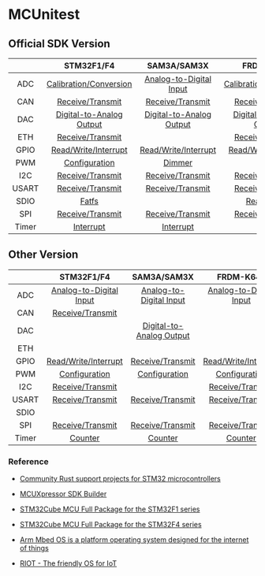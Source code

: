 # MCUnitest

## Official SDK Version

|       |                    STM32F1/F4                    |                   SAM3A/SAM3X                   |                   FRDM-K64F                   |
| :---: | :----------------------------------------------: | :---------------------------------------------: | :-------------------------------------------: |
|  ADC  |  [Calibration/Conversion](STM32F103RB/ADC/Cube)  | [Analog-to-Digital Input](SAM3X8E/ADC/Arduino)  |  [Calibration/Conversion](FRDM-K64F/ADC/SDK)  |
|  CAN  |     [Receive/Transmit](STM32F429ZI/CAN/Cube)     |     [Receive/Transmit](SAM3X8E/CAN/Arduino)     |     [Receive/Transmit](FRDM-K64F/CAN/SDK)     |
|  DAC  | [Digital-to-Analog Output](STM32F429ZI/DAC/Cube) | [Digital-to-Analog Output](SAM3X8E/DAC/Arduino) | [Digital-to-Analog Output](FRDM-K64F/DAC/SDK) |
|  ETH  |     [Receive/Transmit](STM32F429ZI/ETH/Cube)     |                                                 |     [Receive/Transmit](FRDM-K64F/ETH/SDK)     |
| GPIO  |  [Read/Write/Interrupt](STM32F429ZI/GPIO/Cube)   |  [Read/Write/Interrupt](SAM3X8E/GPIO/Arduino)   |  [Read/Write/Interrupt](FRDM-K64F/GPIO/SDK)   |
|  PWM  |      [Configuration](STM32F103RB/PWM/Cube)       |          [Dimmer](SAM3X8E/PWM/Arduino)          |                                               |
|  I2C  |     [Receive/Transmit](STM32F103RB/I2C/Cube)     |     [Receive/Transmit](SAM3X8E/I2C/Arduino)     |     [Receive/Transmit](FRDM-K64F/I2C/SDK)     |
| USART |    [Receive/Transmit](STM32F103RB/USART/Cube)    |    [Receive/Transmit](SAM3X8E/UART/Arduino)     |    [Receive/Transmit](FRDM-K64F/UART/SDK)     |
| SDIO  |          [Fatfs](STM32F429ZI/SDIO/Cube)          |                                                 |       [Read/Write](FRDM-K64F/SDIO/SDK)        |
|  SPI  |     [Receive/Transmit](STM32F103RB/SPI/Cube)     |     [Receive/Transmit](SAM3X8E/SPI/Arduino)     |     [Receive/Transmit](FRDM-K64F/SPI/SDK)     |
| Timer |        [Interrupt](STM32F103RB/TIM/Cube)         |        [Interrupt](SAM3X8E/TIM/Arduino)         |                                               |

## Other Version

|       |                   STM32F1/F4                    |                 SAM3A/SAM3X                  |                   FRDM-K64F                   |
| :---: | :---------------------------------------------: | :------------------------------------------: | :-------------------------------------------: |
|  ADC  | [Analog-to-Digital Input](STM32F103RB/ADC/Rust) | [Analog-to-Digital Input](SAM3X8E/ADC/RIOT)  | [Analog-to-Digital Input](FRDM-K64F/ADC/RIOT) |
|  CAN  |    [Receive/Transmit](STM32F429ZI/CAN/Rust)     |                                              |                                               |
|  DAC  |                                                 | [Digital-to-Analog Output](SAM3X8E/CAN/RIOT) |                                               |
|  ETH  |                                                 |                                              |                                               |
| GPIO  |  [Read/Write/Interrupt](STM32F429ZI/GPIO/Rust)  |    [Receive/Transmit](SAM3X8E/GPIO/RIOT)     |  [Read/Write/Interrupt](FRDM-K64F/GPIO/RIOT)  |
|  PWM  |      [Configuration](STM32F103RB/PWM/Rust)      |      [Configuration](SAM3X8E/PWM/RIOT)       |      [Configuration](FRDM-K64F/PWM/RIOT)      |
|  I2C  |    [Receive/Transmit](STM32F103RB/I2C/Rust)     |                                              |    [Receive/Transmit](FRDM-K64F/I2C/RIOT)     |
| USART |   [Receive/Transmit](STM32F103RB/USART/Rust)    |     [Receive/Transmit](SAM3X8E/SPI/RIOT)     |     [Receive/Transmit](SAM3X8E/SPI/RIOT)      |
| SDIO  |                                                 |                                              |                                               |
|  SPI  |    [Receive/Transmit](STM32F103RB/SPI/Rust)     |     [Receive/Transmit](SAM3X8E/SPI/RIOT)     |    [Receive/Transmit](FRDM-K64F/SPI/RIOT)     |
| Timer |         [Counter](STM32F103RB/TIM/RIOT)         |         [Counter](SAM3X8E/TIM/RIOT)          |         [Counter](FRDM-K64F/TIM/RIOT)         |

### Reference

- [Community Rust support projects for STM32 microcontrollers](https://github.com/stm32-rs)
- [MCUXpressor SDK Builder](https://mcuxpresso.nxp.com/en/select)
- [STM32Cube MCU Full Package for the STM32F1 series](https://github.com/STMicroelectronics/STM32CubeF1) 
- [STM32Cube MCU Full Package for the STM32F4 series](https://github.com/STMicroelectronics/STM32CubeF4)

- [Arm Mbed OS is a platform operating system designed for the internet of things](https://github.com/ARMmbed/mbed-os)
- [RIOT - The friendly OS for IoT](https://github.com/RIOT-OS/RIOT)

